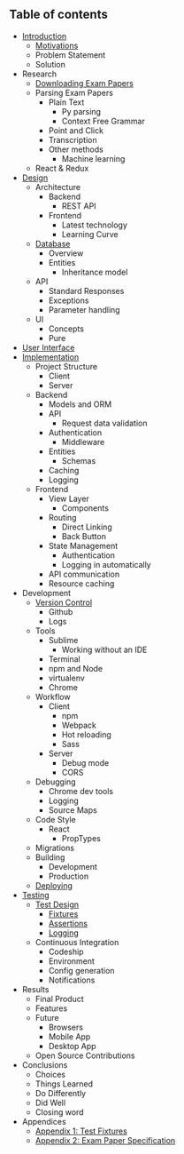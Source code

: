 ## Table of contents

* [Introduction](introduction/README.md)
    - [Motivations](/research/report/introduction/Motivations.md)
    - Problem Statement
    - Solution
* Research
    - [Downloading Exam Papers](research/Downloading-Papers.md)
    - Parsing Exam Papers
        - Plain Text
            - Py parsing
            - Context Free Grammar
        - Point and Click
        - Transcription
        - Other methods
            - Machine learning
    - React & Redux
* [Design](design/README.md)
    - Architecture
        - Backend
            - REST API
        - Frontend
            - Latest technology
            - Learning Curve
    - [Database](design/Database.md)
        - Overview
        - Entities
            - Inheritance model
    - API
        - Standard Responses
        - Exceptions
        - Parameter handling
    - UI
        - Concepts
        - Pure
* [User Interface](visual/README.md)
* [Implementation](implementation/README.md)
    - Project Structure
        - Client
        - Server
    - Backend
        - Models and ORM
        - API
            - Request data validation
        - Authentication
            - Middleware
        - Entities
            - Schemas
        - Caching
        - Logging
    - Frontend
        - View Layer
            - Components
        - Routing
            - Direct Linking
            - Back Button
        - State Management
            - Authentication
            - Logging in automatically
        - API communication
        - Resource caching
* Development
    - [Version Control](development/version-control.md)
        - Github
        - Logs
    - Tools
        - Sublime
            - Working without an IDE
        - Terminal
        - npm and Node
        - virtualenv
        - Chrome
    - Workflow
        - Client
            - npm
            - Webpack
            - Hot reloading
            - Sass
        - Server
            - Debug mode
            - CORS
    - Debugging
         - Chrome dev tools
         - Logging
         - Source Maps
    - Code Style
        - React
            - PropTypes
    - Migrations
    - Building
        - Development
        - Production
    - [Deploying](development/deploying.md)
* [Testing](testing/README.md)
    - [Test Design](testing/test-design.md)
        - [Fixtures](testing/test-design.md#fixtures)
        - [Assertions](testing/test-design.md#assertions)
        - [Logging](testing/test-design.md#logging)
    - Continuous Integration
        - Codeship
        - Environment
        - Config generation 
        - Notifications
* Results
    - Final Product
    - Features
    - Future
        - Browsers
        - Mobile App
        - Desktop App
    - Open Source Contributions
* Conclusions
    - Choices
    - Things Learned
    - Do Differently
    - Did Well
    - Closing word
* Appendices
    - [Appendix 1: Test Fixtures](appendices/Test-Fixtures.md)
    - [Appendix 2: Exam Paper Specification](appendices/Paper-specification.md)